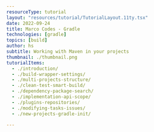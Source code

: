 ```yaml
---
resourceType: tutorial
layout: "resources/tutorial/TutorialLayout.11ty.tsx"
date: 2022-09-24
title: Marco Codes - Gradle
technologies: [gradle]
topics: [build]
author: hs
subtitle: Working with Maven in your projects
thumbnail: ./thumbnail.png
tutorialItems:
  - ./introduction/
  - ./build-wrapper-settings/
  - ./multi-projects-structure/
  - ./clean-test-smart-build/
  - ./dependency-package-search/
  - ./implementation-api-scope/
  - ./plugins-repositories/
  - ./modifying-tasks-issues/
  - ./new-projects-gradle-init/

---
```

